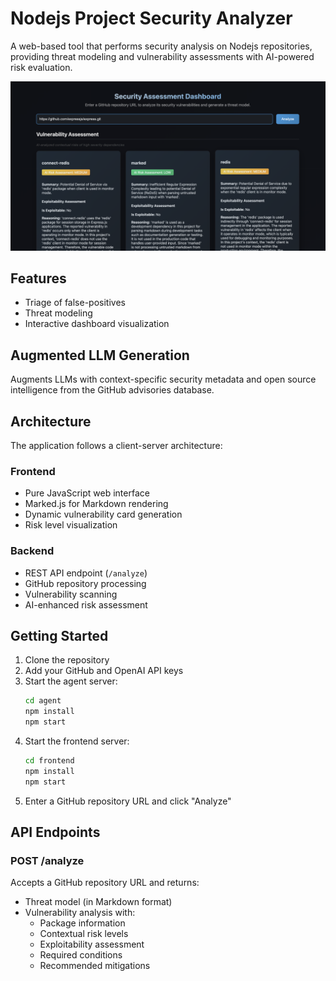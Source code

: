 # Nodejs Project Security Analyzer

A web-based tool that performs security analysis on Nodejs repositories, providing threat modeling and vulnerability assessments with AI-powered risk evaluation.

![Security Assessment Dashboard](Screenshot.png)

## Features

- Triage of false-positives
- Threat modeling
- Interactive dashboard visualization

## Augmented LLM Generation

Augments LLMs with context-specific security metadata and open source intelligence from the GitHub advisories database. 

## Architecture

The application follows a client-server architecture:

### Frontend
- Pure JavaScript web interface
- Marked.js for Markdown rendering
- Dynamic vulnerability card generation
- Risk level visualization

### Backend
- REST API endpoint (`/analyze`)
- GitHub repository processing
- Vulnerability scanning
- AI-enhanced risk assessment

## Getting Started

1. Clone the repository
2. Add your GitHub and OpenAI API keys
3. Start the agent server:
   ```bash
   cd agent
   npm install
   npm start
   ```
3. Start the frontend server:
   ```bash
   cd frontend
   npm install
   npm start
   ```
5. Enter a GitHub repository URL and click "Analyze"

## API Endpoints

### POST /analyze
Accepts a GitHub repository URL and returns:
- Threat model (in Markdown format)
- Vulnerability analysis with:
  - Package information
  - Contextual risk levels
  - Exploitability assessment
  - Required conditions
  - Recommended mitigations
